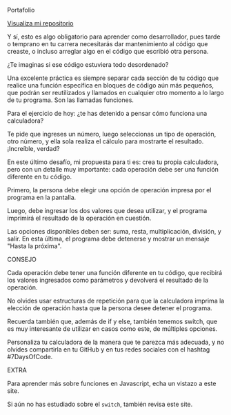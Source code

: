 Portafolio


<a href="https://github.com/Mariannapodbrscek/7daysofcode_day_7">Visualiza mi repositorio</a>


Y sí, esto es algo obligatorio para aprender como desarrollador, pues tarde o temprano en tu carrera necesitarás dar mantenimiento al código que creaste, o incluso arreglar algo en el código que escribió otra persona.

 

¿Te imaginas si ese código estuviera todo desordenado?

 

Una excelente práctica es siempre separar cada sección de tu código que realice una función específica en bloques de código aún más pequeños, que podrán ser reutilizados y llamados en cualquier otro momento a lo largo de tu programa. Son las llamadas funciones.

 

Para el ejercicio de hoy: ¿te has detenido a pensar cómo funciona una calculadora?

 

Te pide que ingreses un número, luego seleccionas un tipo de operación, otro número, y ella sola realiza el cálculo para mostrarte el resultado. ¡Increíble, verdad?

 

En este último desafío, mi propuesta para ti es: crea tu propia calculadora, pero con un detalle muy importante: cada operación debe ser una función diferente en tu código.

 

Primero, la persona debe elegir una opción de operación impresa por el programa en la pantalla.

 

Luego, debe ingresar los dos valores que desea utilizar, y el programa imprimirá el resultado de la operación en cuestión.

 

Las opciones disponibles deben ser: suma, resta, multiplicación, división, y salir. En esta última, el programa debe detenerse y mostrar un mensaje "Hasta la próxima".

 CONSEJO 

Cada operación debe tener una función diferente en tu código, que recibirá los valores ingresados como parámetros y devolverá el resultado de la operación.

 

No olvides usar estructuras de repetición para que la calculadora imprima la elección de operación hasta que la persona desee detener el programa.

 

Recuerda también que, además de if y else, también tenemos switch, que es muy interesante de utilizar en casos como este, de múltiples opciones.

 

Personaliza tu calculadora de la manera que te parezca más adecuada, y no olvides compartirla en tu GitHub y en tus redes sociales con el hashtag #7DaysOfCode.

 EXTRA 

Para aprender más sobre funciones en Javascript, echa un vistazo a este site.


Si aún no has estudiado sobre el `switch`, también revisa este site.
